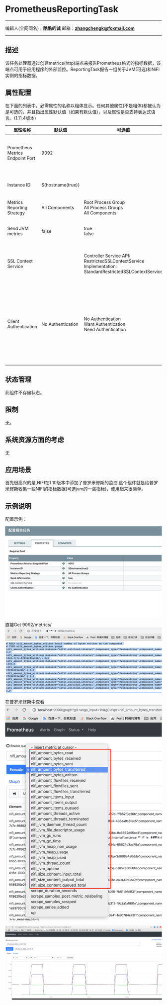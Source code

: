 # PrometheusReportingTask
***
编辑人(全网同名)：__**酷酷的诚**__  邮箱：**zhangchengk@foxmail.com** 
***


## 描述

 该任务处理器通过创建metrics(http)端点来报告Prometheus格式的指标数据，该端点可用于应用程序的外部监控。ReportingTask报告一组关于JVM(可选)和NiFi实例的指标数据。

## 属性配置

在下面的列表中，必需属性的名称以粗体显示。任何其他属性(不是粗体)都被认为是可选的，并且指出属性默认值（如果有默认值），以及属性是否支持表达式语言。(1.11.4版本)

|属性名称|默认值|可选值|描述|
|----|----|----|----|
|Prometheus Metrics Endpoint Port|9092||端点的端口(Prometheus会到这个端口拉数据)<br>支持表达式语言:true|
|Instance ID|${hostname(true)}||该NIFI实例被Prometheus采集数据的ID标识|
|Metrics Reporting Strategy|All Components|Root Process Group<br>All Process Groups<br>All Components |报告metrics的粒度，只包含这三个选项 |
|Send JVM metrics|false|true<br>false|除了NiFi指标外，是否还要发送JVM指标|
|SSL Context Service||Controller Service API:<br>RestrictedSSLContextService<br>Implementation: <br>StandardRestrictedSSLContextService|如果设置了，端点只会接收HTTPS请求，否则就是默认的HTTP请求|
|Client Authentication|No Authentication|No Authentication<br>Want Authentication<br>Need Authentication |指定报告任务是否应该对客户端进行身份验证。如果未指定\<SSL Context Service\>属性，或者提供的SSL仅使用KeyStore而不使用TrustStore，则忽略此值。|

## 状态管理

此组件不存储状态。

## 限制

无。

## 系统资源方面的考虑

无

## 应用场景

首先很高兴的是,NIFI在1.10版本中添加了普罗米修斯的监控,这个组件就是给普罗米修斯收集一些NIFI的指标数据(可选jvm的一些指标)，使用起来很简单。

## 示例说明

配置示例：

![](./image/reportingtask/PrometheusReportingTask/1.png)

直接Get 9092/metrics/
![](./image/reportingtask/PrometheusReportingTask/2.png)

在普罗米修斯中查看
![](./image/reportingtask/PrometheusReportingTask/3.png)

![](./image/reportingtask/PrometheusReportingTask/4.png)

